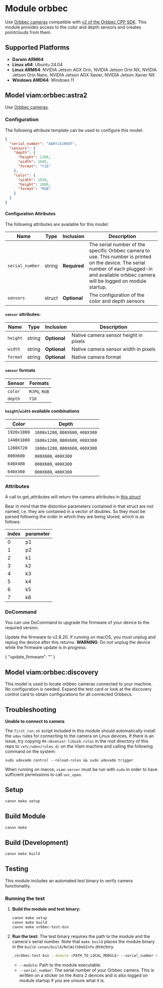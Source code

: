 # Module orbbec

Use [Orbbec cameras](https://www.orbbec.com/products/) compatible with [v2 of the Orbbec CPP SDK](https://github.com/orbbec/OrbbecSDK_v2/).
This module provides access to the color and depth sensors and creates pointclouds from them.

## Supported Platforms
- **Darwin ARM64**
- **Linux x64**: Ubuntu 24.04
- **Linux ARM64**: NVIDIA Jetson AGX Orin, NVIDIA Jetson Orin NX, NVIDIA Jetson Orin Nano, NVIDIA Jetson AGX Xavier, NVIDIA Jetson Xavier NX
- **Windows AMD64**: Windows 11

## Model viam:orbbec:astra2

Use [Orbbec cameras](https://www.orbbec.com/products/structured-light-camera/astra-2/).

### Configuration
The following attribute template can be used to configure this model:

```json
{
  "serial_number": "AARY14100EF",
  "sensors": {
    "depth": {
      "height": 1200,
      "width": 1600,
      "format": "Y16"
    },
    "color": {
      "width": 1920,
      "height": 1080,
      "format": "RGB"
    }
  }
}
```
#### Configuration Attributes

The following attributes are available for this model:

| Name          | Type   | Inclusion | Description                |
|---------------|--------|-----------|----------------------------|
| `serial_number` | string | **Required** | The serial number of the specific Orbbec camera to use. This number is printed on the device. The serial number of each plugged-in and available orbbec camera will be logged on module startup.  |
|`sensors` | struct | **Optional** | The configuration of the color and depth sensors |

#### `sensor` attributes:
| Name | Type | Inclusion | Description |
|------|------|-----------|-------------|
| `height` | string | **Optional** | Native camera sensor height in pixels  |
| `width` | string | **Optional** | Native camera sensor width in pixels |
| `format` | string | **Optional** | Native camera format |

#### `sensor` formats
| Sensor | Formats |
|--------|---------|
| `color` | `MJPG`, `RGB` |
| `depth` | `Y16` |


#### `height`/`width` available combinations
| Color | Depth |
|-------|-------|
| `1920x1080` | `1600x1200`, `800X600`, `400X300` | 
| `1440X1080` | `1600x1200`, `800X600`, `400X300` | 
| `1280X720` | `1600x1200`, `800X600`, `400X300` | 
| `800X600` | `800X600`, `400X300` | 
| `640X480` | `800X600`, `400X300` | 
| `640X360` | `800X600`, `400X300` | 


### Attributes
A call to get_attributes will return the camera attributes in [this struct](https://github.com/viamrobotics/viam-cpp-sdk/blob/43deea420f572e6b61b6fbd519e09b2520f05676/src/viam/sdk/components/camera.hpp#L58)

Bear in mind that the distortion parameters contained in that struct are not named, i.e. they are contained in a vector of doubles. So they must be parsed following the order in which they are being stored, which is as follows:

|index|parameter|
|-----|---------|
|  0  |   p1    |
|  1  |   p2    |
|  2  |   k1    |
|  3  |   k2    |
|  4  |   k3    |
|  5  |   k4    |
|  6  |   k5    |
|  7  |   k6    |

### DoCommand
You can use DoCommand to upgrade the firmware of your device to the required version.

Update the firmware to v2.8.20. If running on macOS, you must unplug and replug the device after this returns.
**WARNING**: Do not unplug the device while the firmware update is in progress.

{
  "update_firmware": ""
}

## Model viam:orbbec:discovery

This model is used to locate orbbec cameras connected to your machine. No configuration is needed.
Expand the test card or look at the discovery control card to obtain configurations for all connected Orbbecs.

## Troubleshooting

**Unable to connect to camera**

The `first_run.sh` script included in this module should automatically install the `udev` rules for connecting to the camera on Linux devices.
If there is an issue, try copying `99-obsensor-libusb.rules` in the root directory of this repo to `/etc/udev/rules.d/` on the Viam machine and calling the following command on the system:

```
sudo udevadm control --reload-rules && sudo udevadm trigger
```

When running on macos, `viam-server` must be run with `sudo` in order to have sufficient permissions to call `uvc_open`.


## Setup
```bash
canon make setup
```

## Build Module
```bash
canon make
```

## Build (Development)
```bash
canon make build
```

## Testing

This module includes an automated test binary to verify camera functionality.

### Running the test

1.  **Build the module and test binary:**
    ```bash
    canon make setup
    canon make build
    canon make orbbec-test-bin
    ```

2.  **Run the test:**
    The test binary requires the path to the module and the camera's serial number. Note that `make build` places the module binary in the `build-conan/build/RelWithDebInfo` directory.

    ```bash
    ./orbbec-test-bin --module <PATH_TO_LOCAL_MODULE> --serial_number <YOUR_CAMERA_SERIAL_NUMBER>
    ```

    -   `--module`: Path to the module executable.
    -   `--serial_number`: The serial number of your Orbbec camera. This is written on a sticker on the Astra 2 devices and is also logged on module startup if you are unsure what it is.

